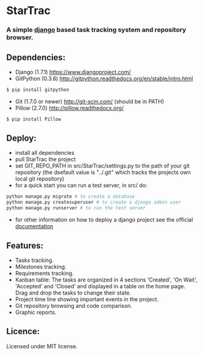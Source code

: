 # StarTrac
### A simple [django](https://www.djangoproject.com/) based task tracking system and repository browser.

## Dependencies:
- Django (1.7.1) https://www.djangoproject.com/
- GitPython (0.3.6) http://gitpython.readthedocs.org/en/stable/intro.html
```sh
$ pip install gitpython
```
- Git (1.7.0 or newer) http://git-scm.com/ (should be in PATH)
- Pillow (2.7.0) http://pillow.readthedocs.org/
```sh
$ pip install Pillow
```

## Deploy:
- install all dependencies
- pull StarTrac the project
- set GIT_REPO_PATH in src/StarTrac/settings.py to the path of your git repository (the dsefault value is "../.git" which tracks the projects own local git repository)
- for a quick start you can run a test server, in src/ do:
```sh
python manage.py migrate # to create a database
python manage.py createsuperuser # to create a django admin user
python manage.py runserver # to run the test server
```
- for other information on how to deploy a django project see the official [documentation](https://docs.djangoproject.com)
	
## Features:
- Tasks tracking.
- Milestones tracking.
- Requirements tracking.
- Kanban table: The tasks are organized in 4 sections 'Created', 'On Wait', 'Accepted' and 'Closed' and displayed in a table on the home page. Drag and drop the tasks to change their state.
- Project time line showing important events in the project.
- Git repository browsing and code comparison.
- Graphic reports.

## Licence:
Licensed under MIT license.